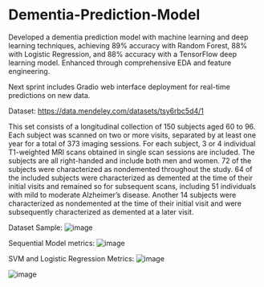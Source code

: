 # Dementia-Prediction-Model

Developed a dementia prediction model with machine learning and deep learning techniques, 
achieving 89% accuracy with Random Forest, 88% with Logistic Regression, and 88% accuracy 
with a TensorFlow deep learning model. Enhanced through comprehensive EDA and feature engineering.

Next sprint includes Gradio web interface deployment for real-time predictions on new data.

Dataset:
https://data.mendeley.com/datasets/tsy6rbc5d4/1

This set consists of a longitudinal collection of 150 subjects aged 60 to 96. Each subject was scanned on two or more visits, separated by at least one year for a total of 373 imaging sessions. For each subject, 3 or 4 individual T1-weighted MRI scans obtained in single scan sessions are included. The subjects are all right-handed and include both men and women. 72 of the subjects were characterized as nondemented throughout the study. 64 of the included subjects were characterized as demented at the time of their initial visits and remained so for subsequent scans, including 51 individuals with mild to moderate Alzheimer’s disease. Another 14 subjects were characterized as nondemented at the time of their initial visit and were subsequently characterized as demented at a later visit.

Dataset Sample:
![image](https://github.com/aliasgar-saria/Dementia-Prediction-Model/assets/54890369/a2c7cc93-8586-44a9-8d05-f00b7c152f97)

Sequential Model metrics:
![image](https://github.com/aliasgar-saria/Dementia-Prediction-Model/assets/54890369/c67049d5-cfc6-4578-a1f7-b7d90d5c723c)

SVM and Logistic Regression Metrics:
![image](https://github.com/aliasgar-saria/Dementia-Prediction-Model/assets/54890369/03dc8def-2e93-417f-9488-681444272991)

![image](https://github.com/aliasgar-saria/Dementia-Prediction-Model/assets/54890369/22aa31cc-cda8-4d51-affb-61d0fc954597)



